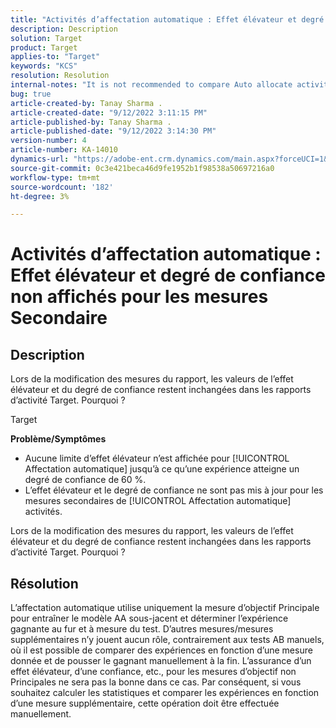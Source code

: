 ```yaml
---
title: "Activités d’affectation automatique : Effet élévateur et degré de confiance non affichés pour les mesures Secondaire"
description: Description
solution: Target
product: Target
applies-to: "Target"
keywords: "KCS"
resolution: Resolution
internal-notes: "It is not recommended to compare Auto allocate activity report from Target classic because the Target classic UI does not support auto allocate reporting."
bug: true
article-created-by: Tanay Sharma .
article-created-date: "9/12/2022 3:11:15 PM"
article-published-by: Tanay Sharma .
article-published-date: "9/12/2022 3:14:30 PM"
version-number: 4
article-number: KA-14010
dynamics-url: "https://adobe-ent.crm.dynamics.com/main.aspx?forceUCI=1&pagetype=entityrecord&etn=knowledgearticle&id=09ca1c1f-ad32-ed11-9db1-002248086735"
source-git-commit: 0c3e421beca46d9fe1952b1f98538a50697216a0
workflow-type: tm+mt
source-wordcount: '182'
ht-degree: 3%

---
```


# Activités d’affectation automatique : Effet élévateur et degré de confiance non affichés pour les mesures Secondaire

## Description


Lors de la modification des mesures du rapport, les valeurs de l’effet élévateur et du degré de confiance restent inchangées dans les rapports d’activité Target. Pourquoi ?


Target



<b>Problème/Symptômes</b>

- Aucune limite d’effet élévateur n’est affichée pour [!UICONTROL Affectation automatique] jusqu’à ce qu’une expérience atteigne un degré de confiance de 60 %.
- L’effet élévateur et le degré de confiance ne sont pas mis à jour pour les mesures secondaires de [!UICONTROL Affectation automatique] activités.


Lors de la modification des mesures du rapport, les valeurs de l’effet élévateur et du degré de confiance restent inchangées dans les rapports d’activité Target. Pourquoi ?


## Résolution




L’affectation automatique utilise uniquement la mesure d’objectif Principale pour entraîner le modèle AA sous-jacent et déterminer l’expérience gagnante au fur et à mesure du test. D’autres mesures/mesures supplémentaires n’y jouent aucun rôle, contrairement aux tests AB manuels, où il est possible de comparer des expériences en fonction d’une mesure donnée et de pousser le gagnant manuellement à la fin. L’assurance d’un effet élévateur, d’une confiance, etc., pour les mesures d’objectif non Principales ne sera pas la bonne dans ce cas. Par conséquent, si vous souhaitez calculer les statistiques et comparer les expériences en fonction d’une mesure supplémentaire, cette opération doit être effectuée manuellement.
